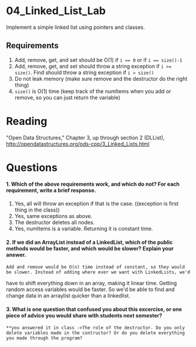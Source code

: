 04_Linked_List_Lab
==================

Implement a simple linked list using pointers and classes.

Requirements
------------

1. Add, remove, get, and set should be O(1) if `i == 0` or if `i == size()-1`
2. Add, remove, get, and set should throw a string exception if `i >= size()`. Find should throw a string exception if `i > size()`
3. Do not leak memory (make sure remove and the destructor do the right thing)
4. `size()` is O(1) time (keep track of the numItems when you add or remove, so you can just return the variable)

Reading
=======
"Open Data Structures," Chapter 3, up through section 2 (DLList), http://opendatastructures.org/ods-cpp/3_Linked_Lists.html

Questions
=========

#### 1. Which of the above requirements work, and which do not? For each requirement, write a brief response.

1. Yes, all will throw an exception if that is the case. ((exception is first thing in the class))
2. Yes, same exceptions as above.
3. The destructor deletes all nodes.
4. Yes, numItems is a variable. Returning it is constant time.

#### 2. If we did an ArrayList instead of a LinkedList, which of the public methods would be faster, and which would be slower? Explain your answer.
	Add and remove would be O(n) time instead of constant, so they would be slower. Instead of adding where ever we want with LinkedLists, we'd
have to shift everything down in an array, making it linear time. Getting random access variables would be faster. So we'd be able to find and change data
in an arraylist quicker than a linkedlist.

#### 3. What is one question that confused you about this excercise, or one piece of advice you would share with students next semester?
	**you answered it in class ->The role of the destructor. Do you only delete variables made in the contructor? Or do you delete everything you made through the program?
